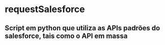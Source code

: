 # requestSalesforce

<h2>Script em python que utiliza as APIs padrões do salesforce, tais como o API em massa</h2> 
